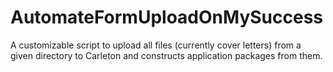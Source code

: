 # AutomateFormUploadOnMySuccess
A customizable script to upload all files (currently cover letters) from a given directory to Carleton and constructs application packages from them.

